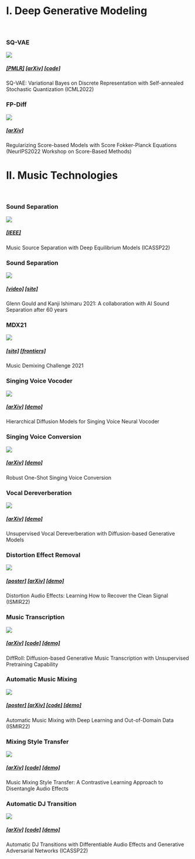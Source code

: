 <head>
<link rel="stylesheet" href="https://cdnjs.cloudflare.com/ajax/libs/font-awesome/4.7.0/css/font-awesome.min.css">
<link rel="stylesheet" href="local.css">
</head>

# I. Deep Generative Modeling 

<br>

<div class="trow">
	<div class="tile">
		<h3>SQ-VAE</h3>
		<a href="https://proceedings.mlr.press/v162/takida22a.html"><img src="./assets/sqvae.png"></a>
		<h5>
			<a href="https://proceedings.mlr.press/v162/takida22a.html">[PMLR]</a>
			<a href="https://arxiv.org/abs/2205.07547">[arXiv]</a>
			<a href="https://github.com/sony/sqvae">[code]</a>
		</h5>
		<p>SQ-VAE: Variational Bayes on Discrete Representation with Self-annealed Stochastic Quantization (ICML2022)</p>
	</div>
	<div class="tile">
		<h3>FP-Diff</h3>
		<img src="./assets/ScoreFPE_3Doutline_single.gif">
		<h5>
			<a href="https://arxiv.org/abs/2210.04296">[arXiv]</a>
		</h5>
		<p>Regularizing Score-based Models with Score Fokker-Planck Equations (NeurIPS2022 Workshop on Score-Based Methods)</p>
	</div>
        <div class="tile" style="background-color: white;"></div>
</div>

# II. Music Technologies

<br>

<div class="trow">
	<div class="tile">
		<h3>Sound Separation</h3>
		<a href="https://ieeexplore.ieee.org/document/9746317"><img src="./assets/srcsep.png"></a>
		<h5>
			<a href="https://ieeexplore.ieee.org/document/9746317">[IEEE]</a>
		</h5>
		<p>Music Source Separation with Deep Equilibrium Models (ICASSP22)</p>
	</div>
	<div class="tile">
		<h3>Sound Separation</h3>
		<a href="https://www.youtube.com/watch?v=EWYxJGmw0Ng"><img src="./assets/enoch_arden.jpg"></a>
		<h5>
			<a href="https://www.youtube.com/watch?v=EWYxJGmw0Ng">[video]</a>
			<a href="https://www.sony.com/en/SonyInfo/technology/stories/AI_Sound_Separation/">[site]</a>
		</h5>
		<p>Glenn Gould and Kanji Ishimaru 2021: A collaboration with AI Sound Separation after 60 years</p>
	</div>
	<div class="tile">
		<h3>MDX21</h3>
		<a href="https://mdx-workshop.github.io/"><img src="./assets/MDX.png"></a>
		<h5>
			<a href="https://mdx-workshop.github.io/">[site]</a>
			<a href="https://www.frontiersin.org/articles/10.3389/frsip.2021.808395/full">[frontiers]</a>
		</h5>
		<p>Music Demixing Challenge 2021</p>
	</div>		
</div>

<div class="trow">
	<div class="tile">
		<h3>Singing Voice Vocoder</h3>
		<img src="./assets/vocoder.png">
		<h5>
			<a href="https://arxiv.org/abs/2210.07508">[arXiv]</a>
			<a href="https://t-naoya.github.io/hdm/">[demo]</a>
		</h5>
		<p>Hierarchical Diffusion Models for Singing Voice Neural Vocoder</p>
	</div>
	<div class="tile">
		<h3>Singing Voice Conversion</h3>
		<img src="./assets/svc.png">
		<h5>
			<a href="https://arxiv.org/abs/2210.11096">[arXiv]</a>
			<a href="https://t-naoya.github.io/rosvc/">[demo]</a>
		</h5>
		<p>Robust One-Shot Singing Voice Conversion</p>
	</div>
	<div class="tile">
		<h3>Vocal Dereverberation</h3>
		<img src="./assets/dereverb.png">
		<h5>
			<a href="https://arxiv.org/abs/2211.04124">[arXiv]</a>
			<a href="https://koichi-saito-sony.github.io/unsupervised-vocal-dereverb/">[demo]</a>
		</h5>
		<p>Unsupervised Vocal Dereverberation with Diffusion-based Generative Models</p>
	</div>		
</div>

<div class="trow">
	<div class="tile">
		<h3>Distortion Effect Removal</h3>
		<img src="./assets/deeffect.png">
		<h5>
			<a href="https://ismir2022program.ismir.net/poster_113.html">[poster]</a>
			<a href="https://arxiv.org/abs/2202.01664">[arXiv]</a>
			<a href="https://joimort.github.io/distortionremoval/">[demo]</a>
		</h5>
		<p>Distortion Audio Effects: Learning How to Recover the Clean Signal (ISMIR22)</p>
	</div>
	<div class="tile">
		<h3>Music Transcription</h3>
		<img src="./assets/amt.png">
		<h5>
			<a href="https://arxiv.org/abs/2210.05148">[arXiv]</a>
			<a href="https://github.com/sony/DiffRoll">[code]</a>
			<a href="https://sony.github.io/DiffRoll/">[demo]</a>
		</h5>
		<p>DiffRoll: Diffusion-based Generative Music Transcription with Unsupervised Pretraining Capability</p>
	</div>
	<div class="tile">
		<h3>Automatic Music Mixing</h3>
		<img src="./assets/automix.png">
		<h5>
			<a href="https://ismir2022program.ismir.net/poster_11.html">[poster]</a>
			<a href="https://arxiv.org/abs/2208.11428">[arXiv]</a>			
			<a href="https://github.com/sony/fxnorm-automix">[code]</a>
			<a href="https://marco-martinez-sony.github.io/FxNorm-automix/">[demo]</a>
		</h5>
		<p>Automatic Music Mixing with Deep Learning and Out-of-Domain Data (ISMIR22)</p>
	</div>		
</div>

<div class="trow">
	<div class="tile">
		<h3>Mixing Style Transfer</h3>
		<img src="./assets/mixstyletransfer.png">
		<h5>
			<a href="https://arxiv.org/abs/2211.02247">[arXiv]</a>
			<a href="https://github.com/jhtonyKoo/music_mixing_style_transfer">[code]</a>
			<a href="https://jhtonykoo.github.io/MixingStyleTransfer/">[demo]</a>
		</h5>
		<p>Music Mixing Style Transfer: A Contrastive Learning Approach to Disentangle Audio Effects</p>
	</div>
	<div class="tile">
		<h3>Automatic DJ Transition</h3>
		<img src="./assets/djtransgan.png">
		<h5>
			<a href="https://arxiv.org/abs/2110.06525">[arXiv]</a>
			<a href="https://github.com/ChenPaulYu/DJtransGAN">[code]</a>
			<a href="https://paulyuchen.com/djtransgan-icassp2022/">[demo]</a>
		</h5>
		<p>Automatic DJ Transitions with Differentiable Audio Effects and Generative Adversarial Networks (ICASSP22)</p>
	</div>
	<div class="tile" style="background-color: white;"></div>
</div>
